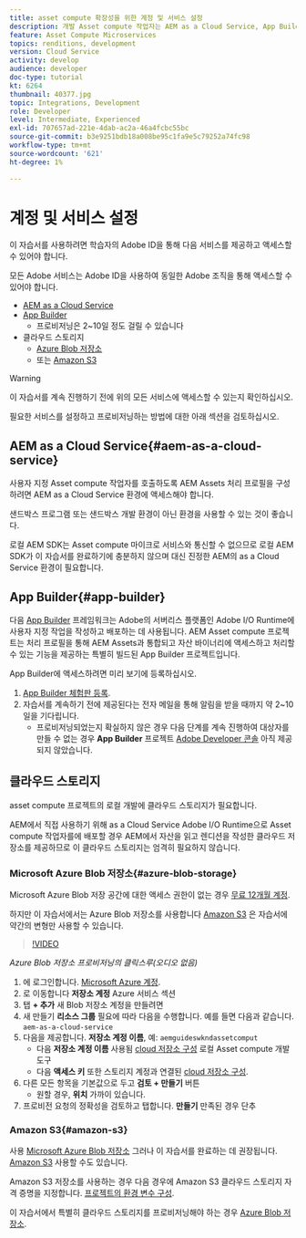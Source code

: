 ```yaml
---
title: asset compute 확장성을 위한 계정 및 서비스 설정
description: 개발 Asset compute 작업자는 AEM as a Cloud Service, App Builder 및 Microsoft 또는 Amazon에서 제공하는 클라우드 스토리지 등 계정 및 서비스에 액세스해야 합니다.
feature: Asset Compute Microservices
topics: renditions, development
version: Cloud Service
activity: develop
audience: developer
doc-type: tutorial
kt: 6264
thumbnail: 40377.jpg
topic: Integrations, Development
role: Developer
level: Intermediate, Experienced
exl-id: 707657ad-221e-4dab-ac2a-46a4fcbc55bc
source-git-commit: b3e9251bdb18a008be95c1fa9e5c79252a74fc98
workflow-type: tm+mt
source-wordcount: '621'
ht-degree: 1%

---
```


# 계정 및 서비스 설정

이 자습서를 사용하려면 학습자의 Adobe ID을 통해 다음 서비스를 제공하고 액세스할 수 있어야 합니다.

모든 Adobe 서비스는 Adobe ID을 사용하여 동일한 Adobe 조직을 통해 액세스할 수 있어야 합니다.

+ [AEM as a Cloud Service](#aem-as-a-cloud-service)
+ [App Builder](#app-builder)
   + 프로비저닝은 2~10일 정도 걸릴 수 있습니다
+ 클라우드 스토리지
   + [Azure Blob 저장소](https://azure.microsoft.com/en-us/services/storage/blobs/)
   + 또는 [Amazon S3](https://aws.amazon.com/s3/?did=ft_card&amp;trk=ft_card)

>[!WARNING]
>
>이 자습서를 계속 진행하기 전에 위의 모든 서비스에 액세스할 수 있는지 확인하십시오.
> 
> 필요한 서비스를 설정하고 프로비저닝하는 방법에 대한 아래 섹션을 검토하십시오.

## AEM as a Cloud Service{#aem-as-a-cloud-service}

사용자 지정 Asset compute 작업자를 호출하도록 AEM Assets 처리 프로필을 구성하려면 AEM as a Cloud Service 환경에 액세스해야 합니다.

샌드박스 프로그램 또는 샌드박스 개발 환경이 아닌 환경을 사용할 수 있는 것이 좋습니다.

로컬 AEM SDK는 Asset compute 마이크로 서비스와 통신할 수 없으므로 로컬 AEM SDK가 이 자습서를 완료하기에 충분하지 않으며 대신 진정한 AEM의 as a Cloud Service 환경이 필요합니다.

## App Builder{#app-builder}

다음 [App Builder](https://developer.adobe.com/app-builder/) 프레임워크는 Adobe의 서버리스 플랫폼인 Adobe I/O Runtime에 사용자 지정 작업을 작성하고 배포하는 데 사용됩니다. AEM Asset compute 프로젝트는 처리 프로필을 통해 AEM Assets과 통합되고 자산 바이너리에 액세스하고 처리할 수 있는 기능을 제공하는 특별히 빌드된 App Builder 프로젝트입니다.

App Builder에 액세스하려면 미리 보기에 등록하십시오.

1. [App Builder 체험판 등록](https://developer.adobe.com/app-builder/trial/).
1. 자습서를 계속하기 전에 제공된다는 전자 메일을 통해 알림을 받을 때까지 약 2~10일을 기다립니다.
   + 프로비저닝되었는지 확실하지 않은 경우 다음 단계를 계속 진행하여 대상자를 만들 수 없는 경우 __App Builder__ 프로젝트 [Adobe Developer 콘솔](https://developer.adobe.com/console/) 아직 제공되지 않았습니다.

## 클라우드 스토리지

asset compute 프로젝트의 로컬 개발에 클라우드 스토리지가 필요합니다.

AEM에서 직접 사용하기 위해 as a Cloud Service Adobe I/O Runtime으로 Asset compute 작업자를에 배포할 경우 AEM에서 자산을 읽고 렌디션을 작성한 클라우드 저장소를 제공하므로 이 클라우드 스토리지는 엄격히 필요하지 않습니다.

### Microsoft Azure Blob 저장소{#azure-blob-storage}

Microsoft Azure Blob 저장 공간에 대한 액세스 권한이 없는 경우 [무료 12개월 계정](https://azure.microsoft.com/en-us/free/).

하지만 이 자습서에서는 Azure Blob 저장소를 사용합니다 [Amazon S3](#amazon-s3) 은 자습서에 약간의 변형만 사용할 수 있습니다.

>[!VIDEO](https://video.tv.adobe.com/v/40377?quality=12&learn=on)

_Azure Blob 저장소 프로비저닝의 클릭스루(오디오 없음)_

1. 에 로그인합니다. [Microsoft Azure 계정](https://azure.microsoft.com/en-us/account/).
1. 로 이동합니다 __저장소 계정__ Azure 서비스 섹션
1. 탭 __+ 추가__ 새 Blob 저장소 계정을 만들려면
1. 새 만들기 __리소스 그룹__ 필요에 따라 다음을 수행합니다. 예를 들면 다음과 같습니다. `aem-as-a-cloud-service`
1. 다음을 제공합니다. __저장소 계정 이름__, 예: `aemguideswkndassetcomput`
   + 다음 __저장소 계정 이름__  사용됨 [cloud 저장소 구성](../develop/environment-variables.md) 로컬 Asset compute 개발 도구
   + 다음 __액세스 키__ 또한 스토리지 계정과 연결된 [cloud 저장소 구성](../develop/environment-variables.md).
1. 다른 모든 항목을 기본값으로 두고 __검토 + 만들기__ 버튼
   + 원할 경우, __위치__ 가까이 있습니다.
1. 프로비전 요청의 정확성을 검토하고 탭합니다. __만들기__ 만족된 경우 단추

### Amazon S3{#amazon-s3}

사용 [Microsoft Azure Blob 저장소](#azure-blob-storage) 그러나 이 자습서를 완료하는 데 권장됩니다. [Amazon S3](https://aws.amazon.com/s3/?did=ft_card&amp;trk=ft_card) 사용할 수도 있습니다.

Amazon S3 저장소를 사용하는 경우 다음 경우에 Amazon S3 클라우드 스토리지 자격 증명을 지정합니다. [프로젝트의 환경 변수 구성](../develop/environment-variables.md#amazon-s3).

이 자습서에서 특별히 클라우드 스토리지를 프로비저닝해야 하는 경우 [Azure Blob 저장소](#azure-blob-storage).
